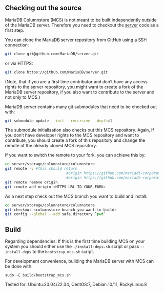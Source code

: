 ## Checking out the source

MariaDB Columnstore (MCS) is not meant to be built independently outside of the MariaDB server. Therefore you need to checkout the [server](https://github.com/MariaDB/server) code as a first step.

You can clone the MariaDB server repository from GitHub using a SSH connection:

```bash
git clone git@github.com:MariaDB/server.git

```

or via HTTPS:

```bash
git clone https://github.com/MariaDB/server.git

```

(Note, that if you are a first time contributor and don’t have any access rights to the server repository, you might want to create a fork of the MariaDB server repository, if you also want to contribute to the server and not only to MCS.)

MariaDB server contains many git submodules that need to be checked out with:

```bash
git submodule update --init --recursive --depth=1

```

The submodule initialisation also checks out this MCS repository. Again, if you don’t have developer rights to the MCS repository and want to contribute, you should create a fork of this repository and change the remote of the already cloned MCS repository.

If you want to switch the remote to your fork, you can achieve this by:

```bash
cd server/storage/columnstore/columnstore
git remote -v #this should return 
							#origin	https://github.com/mariadb-corporation/mariadb-columnstore-engine.git (fetch)
							#origin	https://github.com/mariadb-corporation/mariadb-columnstore-engine.git (push)
git remote remove origin
git remote add origin <HTTPS-URL-TO-YOUR-FORK>
```

As a next step check out the MCS branch you want to build and install:

```bash
cd server/storage/columnstore/columnstore
git checkout <columnstore-branch-you-want-to-build>
git config --global --add safe.directory `pwd`
```

## Build

Regarding dependencies: If this is the first time building MCS on your system you should either use the `./install-deps.sh` script or pass `--install-deps` to the `bootstrap_mcs.sh` script.

For development convenience, building the MariaDB server with MCS can be done with:

```
sudo -E build/bootstrap_mcs.sh
```

Tested for: Ubuntu:20.04/22.04, CentOS:7, Debian:10/11, RockyLinux:8